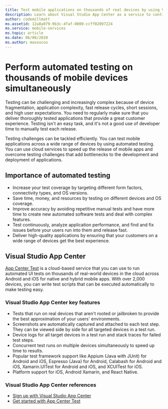 ```yaml
---
title: Test mobile applications on thousands of real devices by using Visual Studio App Center
description: Learn about Visual Studio App Center as a service to continually test mobile applications on thousands of real devices.
author: codemillmatt
ms.assetid: 12a8a079-9b3c-4faf-0000-ccff02097224
ms.service: mobile-services
ms.topic: article
ms.date: 06/08/2020
ms.author: masoucou
---
```


# Perform automated testing on thousands of mobile devices simultaneously

Testing can be challenging and increasingly complex because of device fragmentation, application complexity, fast release cycles, short sessions, and high user expectations. You need to regularly make sure that you deliver thoroughly tested applications that provide a great customer experience. Testing isn't an easy task, and it's not a good use of developer time to manually test each release.

Testing challenges can be tackled efficiently. You can test mobile applications across a wide range of devices by using automated testing. You can use cloud services to speed up the release of mobile apps and overcome testing challenges that add bottlenecks to the development and deployment of applications.

## Importance of automated testing

- Increase your test coverage by targeting different form factors, connectivity types, and OS versions.
- Save time, money, and resources by testing on different devices and OS coverage.
- Improve accuracy by avoiding repetitive manual tests and have more time to create new automated software tests and deal with complex features.
- Test continuously, analyze application performance, and find and fix issues before your users run into them and release fast.
- Deliver high-quality applications by ensuring that your customers on a wide range of devices get the best experience.

## Visual Studio App Center

[App Center Test](/appcenter/test-cloud/) is a cloud-based service that you can use to run automated UI tests on thousands of real-world devices in the cloud across Android and iOS for native and hybrid mobile apps. With over 2,000 devices, you can write test scripts that can be executed automatically to make testing easy.

### Visual Studio App Center key features

- Tests that run on real devices that aren't rooted or jailbroken to provide the best approximation of your users' environments.
- Screenshots are automatically captured and attached to each test step. They can be viewed side by side for all targeted devices in a test run.
- Device logs for all target devices in a test run and stack traces for failed test steps.
- Concurrent test runs on multiple devices simultaneously to speed up time to results.
- Popular test framework support like Appium (Java with JUnit) for Android and iOS, Espresso (Java) for Android, Calabash for Android and iOS, Xamarin.UITest for Android and iOS, and XCUITest for iOS.
- Platform support for iOS, Android Xamarin, and React Native.

### Visual Studio App Center references

- [Sign up with Visual Studio App Center](https://appcenter.ms/signup)
- [Get started with App Center Test](/appcenter/test-cloud/)